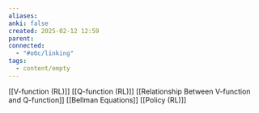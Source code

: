 ```yaml
---
aliases: 
anki: false
created: 2025-02-12 12:59
parent:
connected:
  - "#обс/linking"
tags:
  - content/empty
---
```


[[V-function (RL)]]
[[Q-function (RL)]]
[[Relationship Between V-function and Q-function]]
[[Bellman Equations]]
[[Policy (RL)]]
